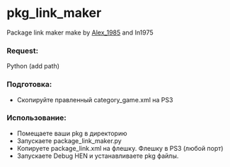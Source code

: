 # pkg_link_maker
Package link maker make by [Alex_1985](http://www.pspx.ru/forum/member.php?u=458658) and In1975

### Request:
Python (add path)

### Подготовка:
* Скопируйте правленный category_game.xml на PS3

### Использование:
* Помещаете ваши pkg в директорию
* Запускаете package_link_maker.py 
* Копируете package_link.xml на флешку. Флешку в PS3 (любой порт)
* Запускаете Debug HEN и устанавливаете pkg файлы.

